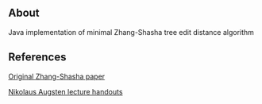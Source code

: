 ## About
Java implementation of minimal Zhang-Shasha tree edit distance algorithm

## References

[Original Zhang-Shasha paper](http://www.grantjenks.com/wiki/_media/ideas:simple_fast_algorithms_for_the_editing_distance_between_tree_and_related_problems.pdf)

[Nikolaus Augsten lecture handouts](http://www.inf.unibz.it/dis/teaching/SS/ss08-handout-1x1.pdf)
